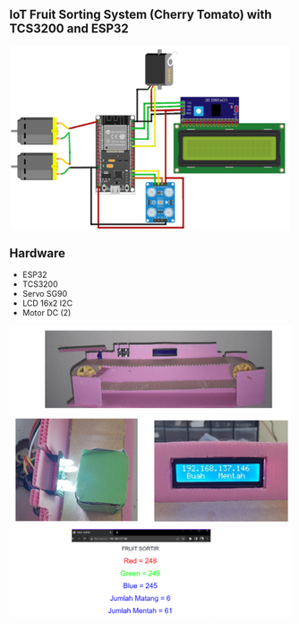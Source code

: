 ##  IoT Fruit Sorting System (Cherry Tomato) with TCS3200 and ESP32
<p align="center">
  <img src="doc/skematic.png" align="middle" width = "500" />
</p>

## Hardware
- ESP32
- TCS3200
- Servo SG90
- LCD 16x2 I2C
- Motor DC (2)

<p align="center">
  <img src="doc/frutir.png" align="middle" width = "800" />
</p>
